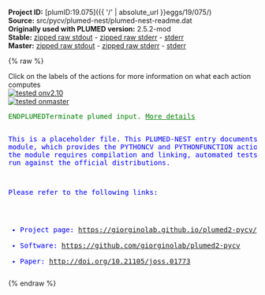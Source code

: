 **Project ID:** [plumID:19.075]({{ '/' | absolute_url }}eggs/19/075/)  
**Source:** src/pycv/plumed-nest/plumed-nest-readme.dat  
**Originally used with PLUMED version:** 2.5.2-mod  
**Stable:** [zipped raw stdout](plumed-nest-readme.dat.plumed.stdout.txt.zip) - [zipped raw stderr](plumed-nest-readme.dat.plumed.stderr.txt.zip) - [stderr](plumed-nest-readme.dat.plumed.stderr)  
**Master:** [zipped raw stdout](plumed-nest-readme.dat.plumed_master.stdout.txt.zip) - [zipped raw stderr](plumed-nest-readme.dat.plumed_master.stderr.txt.zip) - [stderr](plumed-nest-readme.dat.plumed_master.stderr)  

{% raw %}
<div class="plumedpreheader">
<div class="headerInfo" id="value_details_data/src/pycv/plumed-nest/plumed-nest-readme.dat"> Click on the labels of the actions for more information on what each action computes </div>
<div class="containerBadge">
<div class="headerBadge"><a href="plumed-nest-readme.dat.plumed.stderr"><img src="https://img.shields.io/badge/v2.10-passing-green.svg" alt="tested onv2.10" /></a></div>
<div class="headerBadge"><a href="plumed-nest-readme.dat.plumed_master.stderr"><img src="https://img.shields.io/badge/master-passing-green.svg" alt="tested onmaster" /></a></div>
</div>
</div>
<pre class="plumedlisting">
<span class="plumedtooltip" style="color:green">ENDPLUMED<span class="right">Terminate plumed input. <a href="https://www.plumed.org/doc-master/user-doc/html/ENDPLUMED" style="color:green">More details</a><i></i></span></span><span style="color:blue" class="comment">

This is a placeholder file. This PLUMED-NEST entry documents the PYCV
module, which provides the PYTHONCV and PYTHONFUNCTION actions. Since
the module requires compilation and linking, automated tests can not
be run against the official distributions.

Please refer to the following links:

 * Project page: https://giorginolab.github.io/plumed2-pycv/
 * Software: https://github.com/giorginolab/plumed2-pycv
 * Paper: http://doi.org/10.21105/joss.01773
</span></pre>
{% endraw %}
